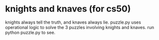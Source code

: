 # knights and knaves (for cs50)
knights always tell the truth, and knaves always lie. 
puzzle.py uses operational logic to solve the 3 puzzles involving knights and knaves.
run python puzzle.py to see.
